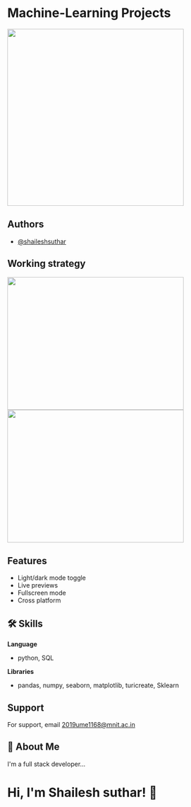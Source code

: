 # **Machine-Learning Projects** 
  <img src= "https://www.kdnuggets.com/images/cartoon-machine-learning-class.jpg" width="400">
  
## Authors

- [@shaileshsuthar](https://github.com/shaileshsuthar675/)


## Working strategy 


<p float="left">
  <img src="https://data-flair.training/blogs/wp-content/uploads/sites/2/2017/07/what-is-machine-learning.jpg" width="400" height='300' />
  <img src="https://www.eurixgroup.com/wp-content/uploads/2021/01/ml-e1610553826718.jpg" width="400" height='300' /> 
</p>


## Features

- Light/dark mode toggle
- Live previews
- Fullscreen mode
- Cross platform


## 🛠 Skills
**Language**
- python, SQL

**Libraries**
- pandas, numpy, seaborn, matplotlib, turicreate, Sklearn 
 

## Support

For support, email 2019ume1168@mnit.ac.in


## 🚀 About Me
I'm a full stack developer...
# Hi, I'm Shailesh suthar! 🤝
